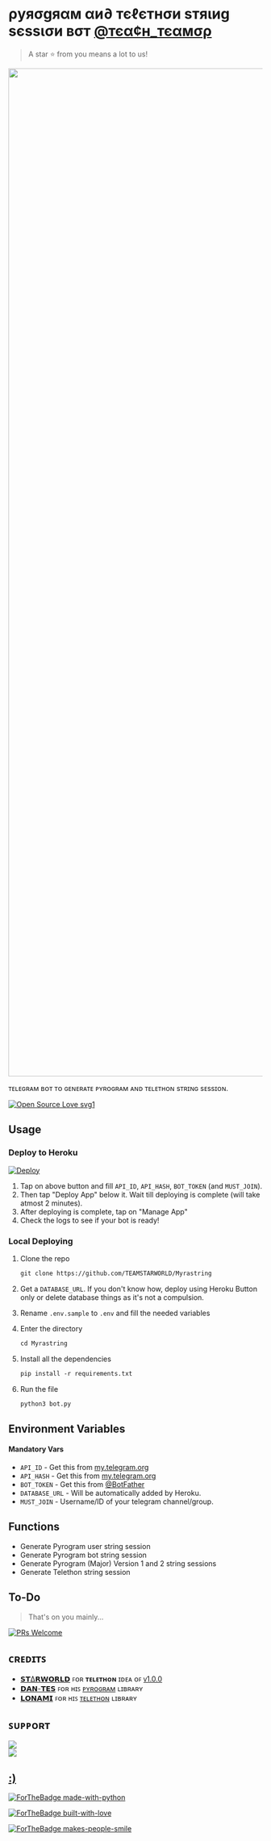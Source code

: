 # ρуяσgяαм αи∂ тєℓєтнσи ѕтяιиg ѕєѕѕισи вσт [@тєα¢н_тєαмσρ](https://t.me/TEACH_TEAMOP)
> A star ⭐ from you means a lot to us!

<p align="center"><a href="https://www.github.com/TEAMSTARWORLD/Myrastring"><img src="https://te.legra.ph/file/cad5d320752540b3da2a7.jpg" width="2000"></a></p>

ᴛᴇʟᴇɢʀᴀᴍ ʙᴏᴛ ᴛᴏ ɢᴇɴᴇʀᴀᴛᴇ ᴘʏʀᴏɢʀᴀᴍ ᴀɴᴅ ᴛᴇʟᴇᴛʜᴏɴ sᴛʀɪɴɢ sᴇssɪᴏɴ.

[![Open Source Love svg1](https://badges.frapsoft.com/os/v1/open-source.svg?v=103)](https://github.com/ellerbrock/open-source-badges/)

## Usage

### Deploy to Heroku

[![Deploy](https://www.herokucdn.com/deploy/button.svg)](https://heroku.com/deploy?template=https://github.com/TEAMSTARWORLD/Myrastring)

1. Tap on above button and fill `API_ID`, `API_HASH`, `BOT_TOKEN` (and `MUST_JOIN`).
2. Then tap "Deploy App" below it. Wait till deploying is complete (will take atmost 2 minutes).
3. After deploying is complete, tap on "Manage App"
4. Check the logs to see if your bot is ready!

### Local Deploying

1. Clone the repo
   ```markdown
   git clone https://github.com/TEAMSTARWORLD/Myrastring
   ```
2. Get a `DATABASE_URL`. If you don't know how, deploy using Heroku Button only or delete database things as it's not a compulsion.
   
3. Rename `.env.sample` to `.env` and fill the needed variables

4. Enter the directory
   ```markdown
   cd Myrastring
   ```

5. Install all the dependencies
   ```markdown
   pip install -r requirements.txt
   ```

6. Run the file
   ```markdown
   python3 bot.py
   ```

## Environment Variables

#### Mandatory Vars

- `API_ID` - Get this from [my.telegram.org](https://my.telegram.org/auth)
- `API_HASH` - Get this from [my.telegram.org](https://my.telegram.org/auth)
- `BOT_TOKEN` - Get this from [@BotFather](https://t.me/BotFather)
- `DATABASE_URL` - Will be automatically added by Heroku.
- `MUST_JOIN` - Username/ID of your telegram channel/group.

## Functions

- Generate Pyrogram user string session
- Generate Pyrogram bot string session
- Generate Pyrogram (Major) Version 1 and 2 string sessions
- Generate Telethon string session


## To-Do

> That's on you mainly...

[![PRs Welcome](https://img.shields.io/badge/PRs-welcome-brightgreen.svg?style=flat-square)](http://makeapullrequest.com)

## ᴄʀᴇᴅɪᴛꜱ

- [𝗦𝗧∆𝗥𝗪𝗢𝗥𝗟𝗗](https://t.me/TG_STARWORLD) ꜰᴏʀ **ᴛᴇʟᴇᴛʜᴏɴ** ɪᴅᴇᴀ ᴏꜰ [ᴠ1.0.0](https://github.com/TEAMSTARWORLD/Myrastring/commit/48e06bb6d9ed156797ef4bc0dab88820fef948f3)
- [𝗗𝗔𝗡-𝗧𝗘𝗦](https://github.com/delivrance) ꜰᴏʀ ʜɪꜱ [ᴘʏʀᴏɢʀᴀᴍ](https://docs.pyrogram.org) ʟɪʙʀᴀʀʏ
- [𝗟𝗢𝗡𝗔𝗠𝗜](https://github.com/Lonami) ꜰᴏʀ ʜɪꜱ [ᴛᴇʟᴇᴛʜᴏɴ](https://docs.telethon.dev) ʟɪʙʀᴀʀʏ 

## ꜱᴜᴘᴘᴏʀᴛ

<a href="https://t.me/TG_STARWORLD"><img src="https://img.shields.io/badge/𝗢𝗪𝗡𝗘𝗥%10-%10-blue.svg?logo=Telegram"></a>
<br>
<a href="https://t.me/TEACH_TEAMOP"><img src="https://img.shields.io/badge/𝗖𝗛𝗔𝗡𝗡𝗘𝗟%100-%20-blue.svg?logo=Telegram">
## :)

[![ForTheBadge made-with-python](http://ForTheBadge.com/images/badges/made-with-python.svg)](https://www.python.org/)

[![ForTheBadge built-with-love](http://ForTheBadge.com/images/badges/built-with-love.svg)](https://github.com/TEAMSTARWORLD)

[![ForTheBadge makes-people-smile](http://ForTheBadge.com/images/badges/makes-people-smile.svg)](https://github.com/TEAMSTARWORLD)
